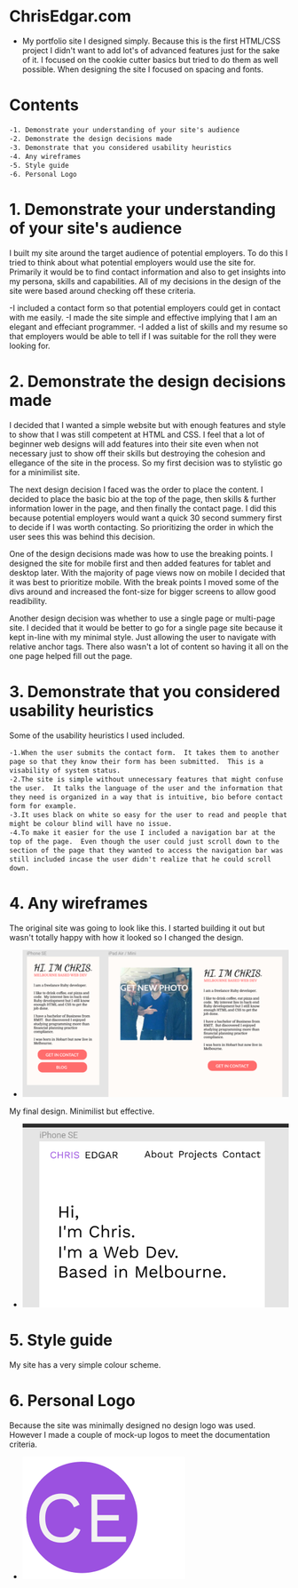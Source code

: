 # ChrisEdgar.com
* My portfolio site I designed simply.  Because this is the first HTML/CSS project I didn't want to add lot's of advanced features just for the sake of it.  I focused on the cookie cutter basics but tried to do them as well possible.  When designing the site I focused on spacing and fonts.

# Contents
	-1. Demonstrate your understanding of your site's audience
	-2. Demonstrate the design decisions made
	-3. Demonstrate that you considered usability heuristics
	-4. Any wireframes
	-5. Style guide
	-6. Personal Logo



# 1. Demonstrate your understanding of your site's audience

I built my site around the target audience of potential employers.  To do this I tried to think about what potential employers would use the site for.  Primarily it would be to find contact information and also to get insights into my persona, skills and capabilities. All of my decisions in the design of the site were based around checking off these criteria.

-I included a contact form so that potential employers could get in contact with me easily.
-I made the site simple and effective implying that I am an elegant and effeciant programmer.
-I added a list of skills and my resume so that employers would be able to tell if I was suitable for the roll they were looking for.

# 2. Demonstrate the design decisions made

I decided that I wanted a simple website but with enough features and style to show that I was still competent at HTML and CSS.  I feel that a lot of beginner web designs will add features into their site even when not necessary just to show off their skills but destroying the cohesion and ellegance of the site in the process.  So my first decision was to stylistic go for a minimilist site.

The next design decision I faced was the order to place the content.  I decided to place the basic bio at the top of the page, then skills & further information lower in the page, and then finally the contact page.  I did this because potential employers would want a quick 30 second summery first to decide if I was worth contacting.  So prioritizing the order in which the user sees this was behind this decision.

One of the design decisions made was how to use the breaking points.  I designed the site for mobile first and then added features for tablet and desktop later.  With the majority of page views now on mobile I decided that it was best to prioritize mobile.  With the break points I moved some of the divs around and increased the font-size for bigger screens to allow good readibility.

Another design decision was whether to use a single page or multi-page site.  I decided that it would be better to go for a single page site because it kept in-line with my minimal style.  Just allowing the user to navigate with relative anchor tags.  There also wasn't a lot of content so having it all on the one page helped fill out the page.

# 3. Demonstrate that you considered usability heuristics

Some of the usability heuristics I used included.

	-1.When the user submits the contact form.  It takes them to another page so that they know their form has been submitted.  This is a visability of system status.
	-2.The site is simple without unnecessary features that might confuse the user.  It talks the language of the user and the information that they need is organized in a way that is intuitive, bio before contact form for example.
	-3.It uses black on white so easy for the user to read and people that might be colour blind will have no issue.
	-4.To make it easier for the use I included a navigation bar at the top of the page.  Even though the user could just scroll down to the section of the page that they wanted to access the navigation bar was still included incase the user didn't realize that he could scroll down.

# 4. Any wireframes

The original site was going to look like this.  I started building it out but wasn't totally happy with how it looked so I changed the design.

-  ![](documentation/design1.PNG)

My final design.  Minimilist but effective.

-  ![](documentation/design2.PNG)


# 5. Style guide

 My site has a very simple colour scheme.

# 6. Personal Logo

Because the site was minimally designed no design logo was used.  However I made a couple of mock-up logos to meet the documentation criteria.

-  ![](documentation/logo.PNG)
